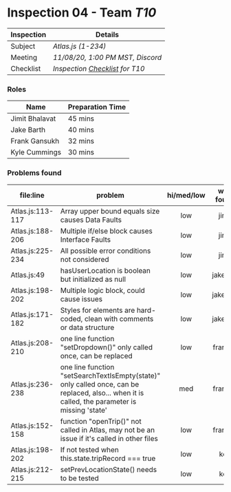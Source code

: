 # Inspection 04 - Team *T10* 
 
| Inspection | Details |
| ----- | ----- |
| Subject | *Atlas.js (1-234)* |
| Meeting | *11/08/20, 1:00 PM MST, Discord* |
| Checklist | *Inspection [Checklist](https://github.com/csucs314f20/t10/blob/master/reports/checklist.md) for T10* |

### Roles

| Name | Preparation Time |
| ---- | ---- |
| Jimit Bhalavat | 45 mins |
| Jake Barth | 40 mins |
| Frank Gansukh | 32 mins |
| Kyle Cummings | 30 mins |

### Problems found

| file:line | problem | hi/med/low | who found | github#  |
| --- | --- | :---: | :---: | --- |
| Atlas.js:113-117 | Array upper bound equals size causes Data Faults | low | jimit | |
| Atlas.js:188-206 | Multiple if/else block causes Interface Faults | low | jimit | |
| Atlas.js:225-234 | All possible error conditions not considered | low | jimit | |
| Atlas.js:49 | hasUserLocation is boolean but initialized as null | low | jakebart | |
| Atlas.js:198-202 | Multiple logic block, could cause issues | low | jakebart | |
| Atlas.js:171-182 | Styles for elements are hard-coded, clean with comments or data structure | low | jakebart | |
| Atlas.js:208-210 | one line function "setDropdown()" only called once, can be replaced | low | frankyg | |
| Atlas.js:236-238 | one line function "setSearchTextIsEmpty(state)" only called once, can be replaced, also... when it is called, the parameter is missing 'state' | med | frankyg | |
| Atlas.js:152-158 | function "openTrip()" not called in Atlas, may not be an issue if it's called in other files | low | frankyg | |
| Atlas.js:198-202 | If not tested when this.state.tripRecord === true | low | kc7 | |
| Atlas.js:212-215 | setPrevLocationState() needs to be tested | low | kc7 | |
